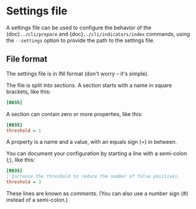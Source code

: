 # Settings file

A settings file can be used to configure the behavior of the {doc}`../cli/prepare` and {doc}`../cli/indicators/index` commands, using the `--settings` option to provide the path to the settings file.

## File format

The settings file is in INI format (don't worry – it's simple).

The file is split into sections. A section starts with a name in square brackets, like this:

```ini
[R035]
```

A section can contain zero or more properties, like this:

```ini
[R035]
threshold = 1
```

A property is a name and a value, with an equals sign (=) in between.

You can document your configuration by starting a line with a semi-colon (;), like this:

```ini
[R035]
; Increase the threshold to reduce the number of false positives.
threshold = 3
```

These lines are known as *comments*. (You can also use a number sign (#) instead of a semi-colon.)
